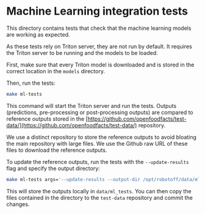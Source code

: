 # Machine Learning integration tests

This directory contains tests that check that the machine learning models are working as expected.

As these tests rely on Triton server, they are not run by default.
It requires the Triton server to be running and the models to be loaded.

First, make sure that every Triton model is downloaded and is stored in the correct location in the `models` directory.

Then, run the tests:

```bash
make ml-tests
```

This command will start the Triton server and run the tests.
Outputs (predictions, pre-processing or post-processing outputs) are compared to reference outputs stored in the
[https://github.com/openfoodfacts/test-data/](https://github.com/openfoodfacts/test-data/) repository.

We use a distinct repository to store the reference outputs to avoid bloating the main repository with large files.
We use the Github raw URL of these files to download the reference outputs.

To update the reference outputs, run the tests with the `--update-results` flag and specify the output directory:

```bash
make ml-tests args='--update-results --output-dir /opt/robotoff/data/ml_tests'
```

This will store the outputs locally in `data/ml_tests`. You can then copy the files contained in the directory to the `test-data` repository and commit the changes.